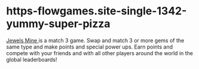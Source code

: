 # https-flowgames.site-single-1342-yummy-super-pizza
[Jewels Mine ](https://flowgames.site/single/1342/yummy-super-pizza)is a match 3 game. Swap and match 3 or more gems of the same type and make points and special power ups. Earn points and compete with your friends and with all other players around the world in the global leaderboards!
